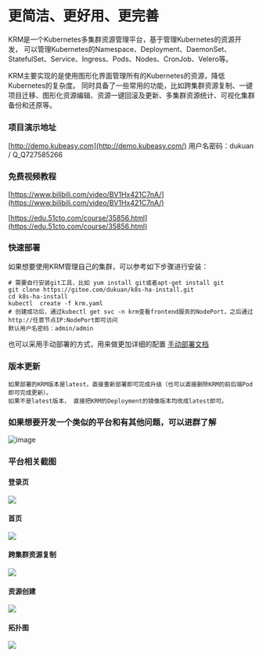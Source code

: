 # 更简洁、更好用、更完善
KRM是一个Kubernetes多集群资源管理平台，基于管理Kubernetes的资源开发，
可以管理Kubernetes的Namespace、Deployment、DaemonSet、StatefulSet、Service、Ingress、Pods、Nodes、CronJob、Velero等。

KRM主要实现的是使用图形化界面管理所有的Kubernetes的资源，降低Kubernetes的复杂度。
同时具备了一些常用的功能，比如跨集群资源复制、一键项目迁移、图形化资源编辑、资源一键回滚及更新、多集群资源统计、可视化集群备份和还原等。
### 项目演示地址
[http://demo.kubeasy.com](http://demo.kubeasy.com/)
用户名密码：dukuan / Q_Q727585266

### 免费视频教程
[https://www.bilibili.com/video/BV1Hx421C7nA/](https://www.bilibili.com/video/BV1Hx421C7nA/)


[https://edu.51cto.com/course/35856.html](https://edu.51cto.com/course/35856.html)

### 快速部署
如果想要使用KRM管理自己的集群，可以参考如下步骤进行安装：
````
# 需要自行安装git工具，比如 yum install git或者apt-get install git
git clone https://gitee.com/dukuan/k8s-ha-install.git
cd k8s-ha-install
kubectl  create -f krm.yaml
# 创建成功后，通过kubectl get svc -n krm查看frontend服务的NodePort，之后通过http://任意节点IP:NodePort即可访问
默认用户名密码：admin/admin
````
也可以采用手动部署的方式，用来做更加详细的配置
[手动部署文档](https://github.com/dotbalo/krm/blob/main/deploy.md)
### 版本更新
````
如果部署的KRM版本是latest，直接重新部署即可完成升级（也可以直接删除KRM的前后端Pod即可完成更新）。
如果不是latest版本， 直接把KRM的Deployment的镜像版本均改成latest即可。
````

### 如果想要开发一个类似的平台和有其他问题，可以进群了解
![image](https://github.com/dotbalo/krm/assets/25141522/d92d9eda-478b-49b6-9e5b-c4a5ef7d7f7a)

### 平台相关截图
#### 登录页
![](https://img2023.cnblogs.com/blog/1095387/202305/1095387-20230528114113524-1891694505.png)

#### 首页
![](https://img2023.cnblogs.com/blog/1095387/202305/1095387-20230528114123121-649789755.png)

#### 跨集群资源复制
![](https://img2023.cnblogs.com/blog/1095387/202305/1095387-20230528114132874-1479426454.png)

#### 资源创建
![](https://img2023.cnblogs.com/blog/1095387/202305/1095387-20230528114142132-1837575048.png)

#### 拓扑图
![](https://img2023.cnblogs.com/blog/1095387/202305/1095387-20230528114149836-1765940398.png)
